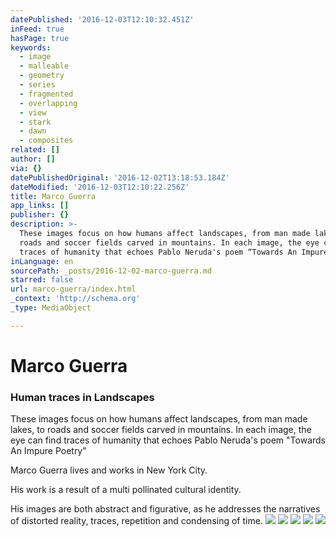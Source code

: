 ```yaml
---
datePublished: '2016-12-03T12:10:32.451Z'
inFeed: true
hasPage: true
keywords:
  - image
  - malleable
  - geometry
  - series
  - fragmented
  - overlapping
  - view
  - stark
  - dawn
  - composites
related: []
author: []
via: {}
datePublishedOriginal: '2016-12-02T13:18:53.184Z'
dateModified: '2016-12-03T12:10:22.256Z'
title: Marco Guerra
app_links: []
publisher: {}
description: >-
  These images focus on how humans affect landscapes, from man made lakes, to
  roads and soccer fields carved in mountains. In each image, the eye can find
  traces of humanity that echoes Pablo Neruda's poem “Towards An Impure Poetry”
inLanguage: en
sourcePath: _posts/2016-12-02-marco-guerra.md
starred: false
url: marco-guerra/index.html
_context: 'http://schema.org'
_type: MediaObject

---
```

# Marco Guerra

### Human traces in Landscapes

These images focus on how humans affect landscapes, from man made lakes, to roads and soccer fields carved in mountains. In each image, the eye can find traces of humanity that echoes Pablo Neruda's poem "Towards An Impure Poetry"

Marco Guerra lives and works in New York City.

His work is a result of a multi pollinated cultural identity.

His images are both abstract and figurative, as he addresses the narratives of distorted reality, traces, repetition and condensing of time.
![](https://the-grid-user-content.s3-us-west-2.amazonaws.com/597d0025-a5ca-4a4f-8508-6b62a0138d0f.jpg)
![](https://the-grid-user-content.s3-us-west-2.amazonaws.com/13d01372-24fb-46d5-b761-b52504973ac7.jpg)
![](https://the-grid-user-content.s3-us-west-2.amazonaws.com/3d9fc3a4-47b8-4927-b8bc-d495dd897227.jpg)
![](https://the-grid-user-content.s3-us-west-2.amazonaws.com/abe1e46f-b9b1-4820-ac65-1ff8807e550a.jpg)
![](https://the-grid-user-content.s3-us-west-2.amazonaws.com/fc29c1e6-b9b7-4268-ac61-afca355f81bf.jpg)